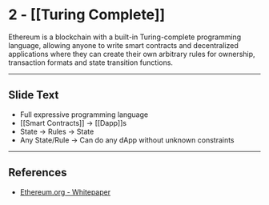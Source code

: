 # 2 - [[Turing Complete]]

Ethereum is a blockchain with a built-in Turing-complete programming language, allowing anyone to write smart contracts and decentralized applications where they can create their own arbitrary rules for ownership, transaction formats and state transition functions.

---
## Slide Text
- Full expressive programming language
- [[Smart Contracts]] -> [[Dapp]]s
- State -> Rules -> State
- Any State/Rule -> Can do any dApp without unknown constraints 
---
## References
- [Ethereum.org - Whitepaper](https://ethereum.org/en/whitepaper/)

